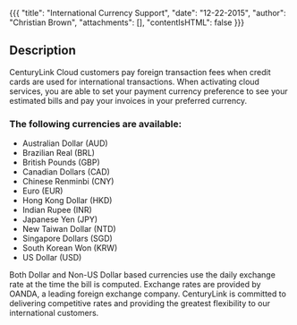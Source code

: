{{{
  "title": "International Currency Support",
  "date": "12-22-2015",
  "author": "Christian Brown",
  "attachments": [],
  "contentIsHTML": false
}}}

## Description

CenturyLink Cloud customers pay foreign transaction fees when credit cards are used for international transactions. When activating cloud services, you are able to set your payment currency preference to see your estimated bills and pay your invoices in your preferred currency.

### The following currencies are available:

*	Australian Dollar (AUD)
*	Brazilian Real (BRL)
*	British Pounds (GBP)
*	Canadian Dollars (CAD)
*	Chinese Renminbi (CNY)
*	Euro (EUR)
*	Hong Kong Dollar (HKD)
*	Indian Rupee (INR)
*	Japanese Yen (JPY)
*	New Taiwan Dollar (NTD)
*	Singapore Dollars (SGD)
*	South Korean Won (KRW)
*	US Dollar (USD)

Both Dollar and Non-US Dollar based currencies use the daily exchange rate at the time the bill is computed. Exchange rates are provided by OANDA, a leading foreign exchange company. CenturyLink is committed to delivering competitive rates and providing the greatest flexibility to our international customers.
